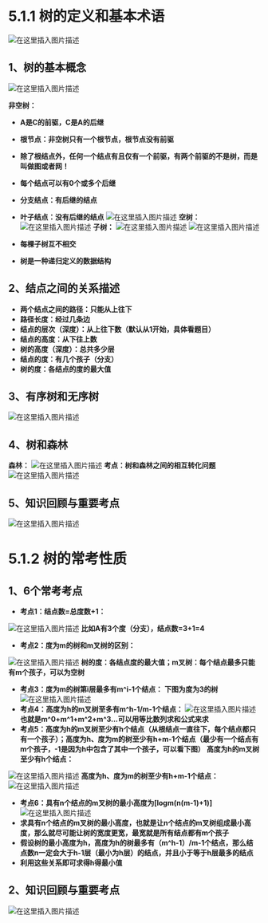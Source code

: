 # 5.1.1 树的定义和基本术语
![在这里插入图片描述](https://img-blog.csdnimg.cn/45952e0380ec4068bb41010b8892102a.png)
## 1、树的基本概念
![在这里插入图片描述](https://img-blog.csdnimg.cn/330e8f0da6594d9888767111a8c9c949.png)

 **非空树：**
 - **A是C的前驱，C是A的后继**
  - **根节点：非空树只有一个根节点，根节点没有前驱**
  - **除了根结点外，任何一个结点有且仅有一个前驱，有两个前驱的不是树，而是叫做图或者网！**
  - **每个结点可以有0个或多个后继**
  - **分支结点：有后继的结点**
  - **叶子结点：没有后继的结点**
![在这里插入图片描述](https://img-blog.csdnimg.cn/1ada159c46044f8988afd71dc524cf50.png)
**空树：**
![在这里插入图片描述](https://img-blog.csdnimg.cn/85eaf6f27f5546f6b7dcefaf3f1f3a84.png)
**子树：**
![在这里插入图片描述](https://img-blog.csdnimg.cn/d74179384b9c418d997795f6a68d5e7d.png)
![在这里插入图片描述](https://img-blog.csdnimg.cn/56d51a7c5adc41c6a8acb196d814cdf6.png)

 - **每棵子树互不相交**
 - **树是一种递归定义的数据结构**
 ## 2、结点之间的关系描述
 
 - **两个结点之间的路径：只能从上往下**
 -  **路径长度：经过几条边**
 - **结点的层次（深度）：从上往下数（默认从1开始，具体看题目）**
 - **结点的高度：从下往上数**
 - **树的高度（深度）：总共多少层**
 - **结点的度：有几个孩子（分支）**
 - **树的度：各结点的度的最大值**
 ## 3、有序树和无序树
 ![在这里插入图片描述](https://img-blog.csdnimg.cn/41769b9a3eed4e948f7b2bf1fd55a1f6.png)
## 4、树和森林
**森林：**
![在这里插入图片描述](https://img-blog.csdnimg.cn/c8ea0824d13d49959a1672c8e5dfc938.png)
**考点：树和森林之间的相互转化问题**
![在这里插入图片描述](https://img-blog.csdnimg.cn/ffd706b7693b4a33907f75856fcda020.png)
## 5、知识回顾与重要考点
![在这里插入图片描述](https://img-blog.csdnimg.cn/3524bbec900149ca973563507d4d9c97.png)
# 5.1.2 树的常考性质
## 1、6个常考考点
 - **考点1：结点数=总度数+1：**

![在这里插入图片描述](https://img-blog.csdnimg.cn/58ce99480998405ba2da9257174e8558.png)
**比如A有3个度（分支），结点数=3+1=4**
 - **考点2：度为m的树和m叉树的区别：**
 
![在这里插入图片描述](https://img-blog.csdnimg.cn/5334e72de6ba4278bc0b0efe3e80c936.png)
**树的度：各结点度的最大值；m叉树：每个结点最多只能有m个孩子，可以为空树**

 - **考点3：度为m的树第i层最多有m^i-1个结点：**
 **下图为度为3的树**
 ![在这里插入图片描述](https://img-blog.csdnimg.cn/f637546559e74c27b6cb0534bd1a77d4.png)
  - **考点4：高度为h的m叉树至多有m^h-1/m-1个结点：**
![在这里插入图片描述](https://img-blog.csdnimg.cn/32179dbde763489fafa17fea012b7234.png)
**也就是m^0+m^1+m^2+m^3...可以用等比数列求和公式来求**
 - **考点5：高度为h的m叉树至少有h个结点（从根结点一直往下，每个结点都只有一个孩子）；高度为h、度为m的树至少有h+m-1个结点（最少有一个结点有m个孩子，-1是因为h中包含了其中一个孩子，可以看下图）**
 **高度为h的m叉树至少有h个结点：**
 
![在这里插入图片描述](https://img-blog.csdnimg.cn/9af9dcd7e47d4df78dc089f33c1e37cc.png)
**高度为h、度为m的树至少有h+m-1个结点：**
![在这里插入图片描述](https://img-blog.csdnimg.cn/0fd135a40a6a4ed5ac30d24ac3cf08c1.png)
 - **考点6：具有n个结点的m叉树的最小高度为[logm(n(m-1)+1)]**
 ![在这里插入图片描述](https://img-blog.csdnimg.cn/9fc8324046264a7e92b5f583577621fa.png)
  - **求具有n个结点的m叉树的最小高度，也就是让n个结点的m叉树组成最小高度，那么就尽可能让树的宽度更宽，最宽就是所有结点都有m个孩子**
  - **假设树的最小高度为h，高度为h的树最多有（m^h-1）/m-1个结点，那么结点数n一定会大于h-1层（最小为h层）的结点，并且小于等于h层最多的结点**
  - **利用这些关系即可求得h得最小值**
  
## 2、知识回顾与重要考点
![在这里插入图片描述](https://img-blog.csdnimg.cn/93a1663fc45a41f09ce18b25236e8282.png)



